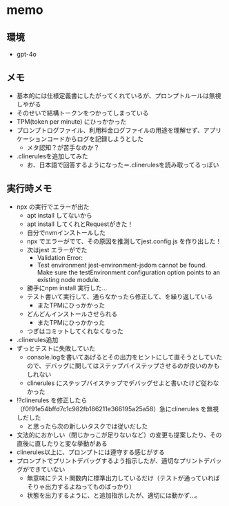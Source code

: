 # memo

## 環境

- gpt-4o

## メモ

- 基本的には仕様定義書にしたがってくれているが、プロンプトルールは無視しやがる
- そのせいで結構トークンをつかってしまっている
- TPM(token per minute) にひっかかった
- プロンプトログファイル、利用料金ログファイルの用途を理解せず、アプリケーションコードからログを記録しようとした
  - メタ認知？が苦手なのか？
- .clinerulesを追加してみた
  - お、日本語で回答するようになった＝.clinerulesを読み取ってるっぽい

## 実行時メモ

- npx の実行でエラーが出た
  - apt install してないから
  - apt install してくれとRequestがきた！
  - 自分でnvmインストールした
  - npx でエラーがでて、その原因を推測してjest.config.js を作り出した！
  - 次はjest エラーがでた
    - Validation Error:
    - Test environment jest-environment-jsdom cannot be found. Make sure the testEnvironment configuration option points to an existing node module.
  - 勝手にnpm install 実行した...
  - テスト書いて実行して、通らなかったら修正して、を繰り返している
    - またTPMにひっかかった
  - どんどんインストールさせられる
    - またTPMにひっかかった
  - つぎはコミットしてくれなくなった
- .clinerules追加
- ずっとテストに失敗していた
  - console.logを書いてあげるとその出力をヒントにして直そうとしていたので、デバッグに関してはステップバイステップさせるのが良いのかもしれない
  - clinerules にステップバイステップでデバッグせよと書いたけど従わなかった
- !?clinerules を修正したら（f0f91e54bffd7c1c982fb186211e366195a25a58）急にclinerules を無視しだした
  - と思ったら次の新しいタスクでは従いだした
- 文法的におかしい（閉じかっこが足りないなど）の変更も提案したり、その直後に直したりと変な挙動がある
- clinerules以上に、プロンプトには遵守する感じがする
- プロンプトでプリントデバッグするよう指示したが、適切なプリントデバッグができていない
  - 無意味にテスト関数内に標準出力しているだけ（テストが通っていればそりゃ出力するよねってものばっかり）
  - 状態を出力するように、と追加指示したが、適切には動かず...。
